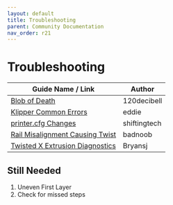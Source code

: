 ```yaml
---
layout: default
title: Troubleshooting
parent: Community Documentation
nav_order: r21
---
```


# Troubleshooting

| Guide Name / Link | Author |
|---|---|
| [Blob of Death](./120decibell/blob_of_death.md) | 120decibell |
| [Klipper Common Errors](./eddie/klipper_common_errors.md) | eddie |
| [printer.cfg Changes](./shiftingtech/printer.cfg_changes.md) | shiftingtech |
| [Rail Misalignment Causing Twist](./badnoob/rail_misalignment_causing_twist.md) | badnoob |
| [Twisted X Extrusion Diagnostics](./bryansj/twisted_x_extrusion_diagnostics.md) | Bryansj |

## Still Needed

   1. Uneven First Layer
   2. Check for missed steps
